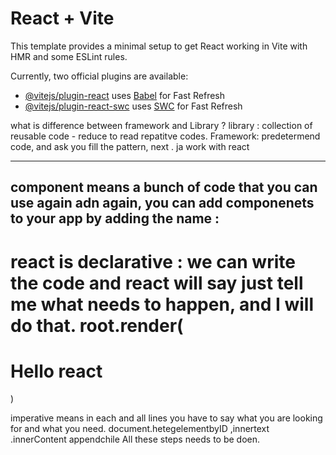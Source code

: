 # React + Vite

This template provides a minimal setup to get React working in Vite with HMR and some ESLint rules.

Currently, two official plugins are available:

- [@vitejs/plugin-react](https://github.com/vitejs/vite-plugin-react/blob/main/packages/plugin-react/README.md) uses [Babel](https://babeljs.io/) for Fast Refresh
- [@vitejs/plugin-react-swc](https://github.com/vitejs/vite-plugin-react-swc) uses [SWC](https://swc.rs/) for Fast Refresh


what is difference between framework and Library ? 
library : collection of reusable code - reduce to read repatitve codes. 
Framework: predetermend code, and ask you fill the pattern, next . ja work with react 

-----
 component means a bunch of code that you can use again adn again, you can add componenets to your app by adding the name : <mycomponent/>
-------
react is declarative : we can write the code and react will say just tell me what needs to happen, and I will do that. 
root.render(
    <h1>Hello react </h1>
)
======
imperative means in each and all lines you have to say what you are looking for and what you need. 
document.hetegelementbyID
,innertext
.innerContent
appendchile 
All these steps needs to be doen.
